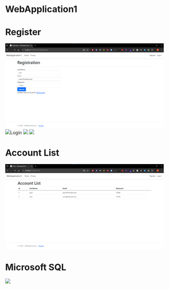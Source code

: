 # WebApplication1

# Register
<img src="images/register.png">
<img src="images/register_successfull.png>

# Login
<img src="images/userfriendlyWarning.png">
<img src="successfullLogin.png">

# Account List
<img src="images/AccountList.png">

# Microsoft SQL 
<img src="dataBase.png">

